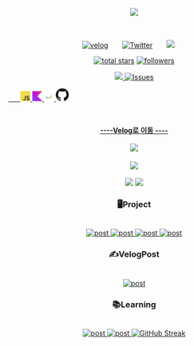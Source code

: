 <p align="center">
  <img src="https://github.com/Guri999/Guri999/assets/116724657/b393bf3d-2deb-43c9-920e-dfa0028a2b5c"/>
</p>
<br/>
<!-- Social icons section -->
<p align="center">
  <a href="https://velog.io/@guysang/posts"><img width="32px" alt="velog" title="velog" src="https://velog.velcdn.com/images/hyeongjun/post/5fff0129-f29b-4dfa-b28b-f3af0e11ed4f/image.png"/></a>
  &#8287;&#8287;&#8287;&#8287;&#8287;
  <a href=""><img width="32px" alt="Twitter" title="Twitter" src="https://github.com/Guri999/Guri999/assets/116724657/dd8ebadf-cd94-416a-867f-27f1651d5e6d"/></a>
  &#8287;&#8287;&#8287;&#8287;&#8287;
  <a href="https://discord.com/users/327515167946440705" alt="Discord" title="Dev Pro Tips Discord Server"><img width="32px" src="https://i.imgur.com/OViZO8J.png"/></a>
  &#8287;&#8287;&#8287;&#8287;&#8287;
</p>
<!-- Social badges section -->
<!-- Badges with custom icons - https://github.com/DenverCoder1/custom-icon-badges -->
<!-- View counter - https://github.com/DenverCoder1/Simple-View-Counter -->
<p align="center">
  <a href="[https://github.com/DenverCoder1?tab=repositories&sort=stargazers](https://github.com/Guri999?tab=repositories)">
    <img alt="total stars" title="Total stars on GitHub" src="https://custom-icon-badges.demolab.com/github/stars/Guri999?color=55960c&style=for-the-badge&labelColor=488207&logo=star"/></a>
  <a href="https://github.com/Guri999?tab=followers">
    <img alt="followers" title="Follow me on Github" src="https://custom-icon-badges.demolab.com/github/followers/Guri999?color=236ad3&labelColor=1155ba&style=for-the-badge&logo=person-add&label=Follow&logoColor=white"/></a>

</p>
<p align="center">
  <a href="https://hits.seeyoufarm.com"><img src="https://hits.seeyoufarm.com/api/count/incr/badge.svg?url=https%3A%2F%2Fgithub.com%2FGuri999%2Fhit-counter&count_bg=%233D71C8&title_bg=%23555555&icon=github.svg&icon_color=%23FFFFFF&title=Git&edge_flat=false"/>
  <a href="https://github.com/Guri999/Guri999/issues">
      <img alt="Issues" src="https://img.shields.io/github/issues/Guri999/Guri999?color=8638ff" />





</p>
<p>&nbsp; &nbsp; &nbsp;
  <code><img height="20" alt="javascript" src="https://raw.githubusercontent.com/github/explore/80688e429a7d4ef2fca1e82350fe8e3517d3494d/topics/javascript/javascript.png"></code>
  <code><img height="20" alt="kotlin" src="https://raw.githubusercontent.com/github/explore/80688e429a7d4ef2fca1e82350fe8e3517d3494d/topics/kotlin/kotlin.png"></code>
  <code><img  height="20" src="https://raw.githubusercontent.com/github/explore/80688e429a7d4ef2fca1e82350fe8e3517d3494d/topics/mysql/mysql.png"></code>
  <code><img  alt="GitHub" width="26px" src="https://raw.githubusercontent.com/github/explore/78df643247d429f6cc873026c0622819ad797942/topics/github/github.png" /></code>
</p>
  <br />
<p align="center">
  <b>----Velog로 이동 ----</b>
   <br/>
   <br/>
  <a href="https://velog.io/@guysang"><img src="https://hits.seeyoufarm.com/api/count/incr/badge.svg?url=https%3A%2F%2Fvelog.io%2F%40guysang%2Fhit-counter&count_bg=%2379C83D&title_bg=%23555555&icon=&icon_color=%23E7E7E7&title=velogs&edge_flat=false"/></a>
  <br/>
  <br/>
  <a href="https://velog.io/@guysang"/>
    <img src="https://github.com/Guri999/Guri999/assets/116724657/73939e64-5368-450b-9618-eb5cbd7de9fb"/>
  </a>
</p>
<p align="center">
  <img src="https://github-readme-stats.vercel.app/api/top-langs/?username=Guri999" height=200px/>
  <img src="https://github-readme-stats.vercel.app/api?username=guri999&theme=github_icons=true" height=200px/>
</p>

<h3 align="center"> 🖥️Project </h3>

<p align="center">
  <br/>
  <a href="https://github.com/heesoo-park/TeamAssignment3_2">
    <img alt="post" src="https://github-readme-stats.vercel.app/api/pin/?username=heesoo-park&repo=TeamAssignment3_2"/>
  </a>
  <a href="https://github.com/Guri999/Introduction">
    <img alt="post" src="https://github-readme-stats.vercel.app/api/pin/?username=Guri999&repo=Introduction"/>
  </a>
  <a href="https://github.com/Guri999/MyKiosk">
    <img alt="post" src="https://github-readme-stats.vercel.app/api/pin/?username=Guri999&repo=MyKiosk"/>
  </a>
  <a href="https://github.com/Guri999/MyHotelCheckIn">
    <img alt="post" src="https://github-readme-stats.vercel.app/api/pin/?username=Guri999&repo=MyHotelCheckIn"/>
  </a>
</p>
<h3 align="center">✍️VelogPost</h3>
<p align="center">
  <br/>
  <a href="https://velog.io/@guysang">
    <img alt="post" src="https://velog-readme-stats.vercel.app/api?name=guysang"/>
  </a>
</p>
<h3 align="center">📚Learning</h3>
<p align="center">
  <br/>
  <a href="https://github.com/Guri999/codekata">
    <img alt="post" src="https://github-readme-stats.vercel.app/api/pin/?username=Guri999&repo=codekata"/>
  </a>
  <a href="https://github.com/Guri999/TIL">
    <img alt="post" src="https://github-readme-stats.vercel.app/api/pin/?username=Guri999&repo=TIL"/>
  </a>
  <a href="https://git.io/streak-stats"><img src="https://streak-stats.demolab.com?user=guri999&theme=github-dark-dimmed&hide_border=true&locale=ko&card_width=800)" alt="GitHub Streak" />
</p>

<!--
**Guri999/Guri999** is a ✨ _special_ ✨ repository because its `README.md` (this file) appears on your GitHub profile.

Here are some ideas to get you started:

- 🔭 I’m currently working on ...
- 🌱 I’m currently learning ...
- 👯 I’m looking to collaborate on ...
- 🤔 I’m looking for help with ...
- 💬 Ask me about ...
- 📫 How to reach me: ...
- 😄 Pronouns: ...
- ⚡ Fun fact: ...
-->
